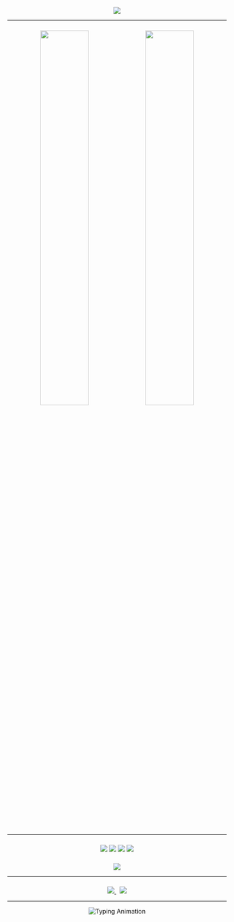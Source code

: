 <!-- Header -->
<p align="center">
  <img src="https://capsule-render.vercel.app/api?type=waving&color=gradient&customColorList=6,12,20,24,30&height=200&section=header&text=Hrishita%20Dey%20Purkayastha&fontSize=70&fontAlignY=35&desc=Robotics%20·%20ML%20·%20Innovation&descAlignY=60&animation=twinkling&fontColor=f7d747"/>
</p>

---
###

<p align="center">
  <img src="https://github-readme-streak-stats.herokuapp.com/?user=Hrishita007&theme=github-dark-dimmed&hide_border=true&ring=f7d747&fire=f7d747&currStreakLabel=f7d747" width="47%"/>
  <img src="https://github-readme-stats.vercel.app/api/top-langs/?username=Hrishita007&layout=compact&hide_border=true&theme=github_dark&title_color=f7d747&text_color=c9d1d9&langs_count=6&card_width=420&custom_title=Most%20Used%20Languages" width="47%"/>
</p>


---
###

<p align="center">
  <img src="https://img.shields.io/badge/Python-f7d747?style=for-the-badge&logo=python&logoColor=black&labelColor=0d1117"/>
  <img src="https://img.shields.io/badge/PyTorch-f7d747?style=for-the-badge&logo=pytorch&logoColor=black&labelColor=0d1117"/>
  <img src="https://img.shields.io/badge/OpenCV-f7d747?style=for-the-badge&logo=opencv&logoColor=black&labelColor=0d1117"/>
  <img src="https://img.shields.io/badge/Linux-f7d747?style=for-the-badge&logo=linux&logoColor=black&labelColor=0d1117"/>
</p>

###
<p align="center">
  <img src="https://skillicons.dev/icons?i=python,pytorch,opencv,tensorflow,ros,linux,docker,git&theme=dark&perline=8"/>
</p>

---
###

<p align="center">
  <a href="mailto:hrishu071@gmail.com">
    <img src="https://img.shields.io/badge/Gmail-f7d747?style=for-the-badge&logo=gmail&logoColor=black"/>
  </a>
  &nbsp;
  <a href="www.linkedin.com/in/hrishita-dey-purkayastha-5157092ba">
    <img src="https://img.shields.io/badge/LinkedIn-f7d747?style=for-the-badge&logo=linkedin&logoColor=black"/>
  </a>
</p>

---

<p align="center">
  <div align="center" style="
    animation: pulse 3s infinite;
    text-align: center;
  ">
    <img src="https://readme-typing-svg.herokuapp.com?font=Fira+Code&size=30&pause=1000&duration=4000&center=true&vCenter=true&width=800&height=70&lines=Designing+Intelligence+That+Thinks;Turning+Circuits+into+Consciousness;Innovation+That+Glows+in+the+Dark;Beyond+Code%2C+Beyond+Limits&color=F7D747&color2=FF6EC7&color3=00BFFF" alt="Typing Animation"/>
  </div>
</p>
